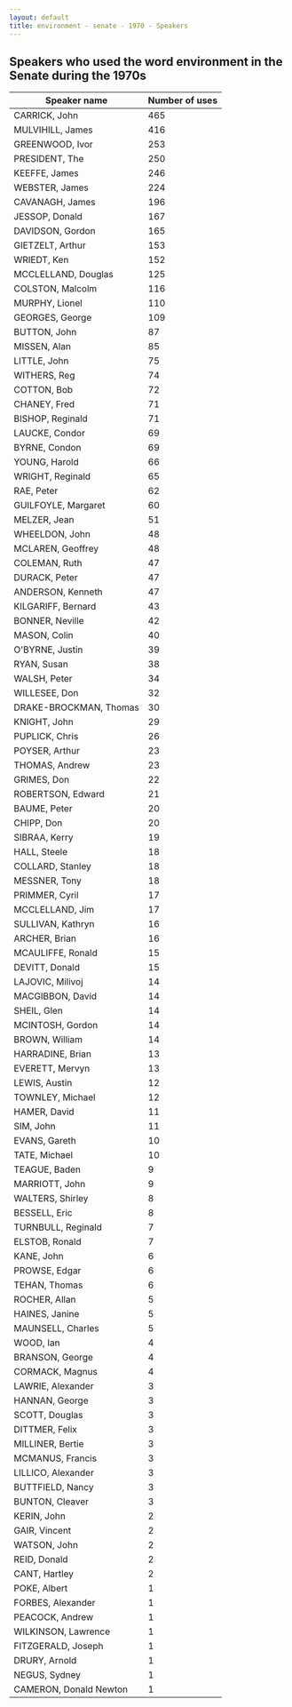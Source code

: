 ```yaml
---
layout: default
title: environment - senate - 1970 - Speakers
---
```

## Speakers who used the word **environment** in the Senate during the 1970s

| Speaker name | Number of uses |
|--------------|----------------|
|CARRICK, John|465|
|MULVIHILL, James|416|
|GREENWOOD, Ivor|253|
|PRESIDENT, The|250|
|KEEFFE, James|246|
|WEBSTER, James|224|
|CAVANAGH, James|196|
|JESSOP, Donald|167|
|DAVIDSON, Gordon|165|
|GIETZELT, Arthur|153|
|WRIEDT, Ken|152|
|MCCLELLAND, Douglas|125|
|COLSTON, Malcolm|116|
|MURPHY, Lionel|110|
|GEORGES, George|109|
|BUTTON, John|87|
|MISSEN, Alan|85|
|LITTLE, John|75|
|WITHERS, Reg|74|
|COTTON, Bob|72|
|CHANEY, Fred|71|
|BISHOP, Reginald|71|
|LAUCKE, Condor|69|
|BYRNE, Condon|69|
|YOUNG, Harold|66|
|WRIGHT, Reginald|65|
|RAE, Peter|62|
|GUILFOYLE, Margaret|60|
|MELZER, Jean|51|
|WHEELDON, John|48|
|MCLAREN, Geoffrey|48|
|COLEMAN, Ruth|47|
|DURACK, Peter|47|
|ANDERSON, Kenneth|47|
|KILGARIFF, Bernard|43|
|BONNER, Neville|42|
|MASON, Colin|40|
|O'BYRNE, Justin|39|
|RYAN, Susan|38|
|WALSH, Peter|34|
|WILLESEE, Don|32|
|DRAKE-BROCKMAN, Thomas|30|
|KNIGHT, John|29|
|PUPLICK, Chris|26|
|POYSER, Arthur|23|
|THOMAS, Andrew|23|
|GRIMES, Don|22|
|ROBERTSON, Edward|21|
|BAUME, Peter|20|
|CHIPP, Don|20|
|SIBRAA, Kerry|19|
|HALL, Steele|18|
|COLLARD, Stanley|18|
|MESSNER, Tony|18|
|PRIMMER, Cyril|17|
|MCCLELLAND, Jim|17|
|SULLIVAN, Kathryn|16|
|ARCHER, Brian|16|
|MCAULIFFE, Ronald|15|
|DEVITT, Donald|15|
|LAJOVIC, Milivoj|14|
|MACGIBBON, David|14|
|SHEIL, Glen|14|
|MCINTOSH, Gordon|14|
|BROWN, William|14|
|HARRADINE, Brian|13|
|EVERETT, Mervyn|13|
|LEWIS, Austin|12|
|TOWNLEY, Michael|12|
|HAMER, David|11|
|SIM, John|11|
|EVANS, Gareth|10|
|TATE, Michael|10|
|TEAGUE, Baden|9|
|MARRIOTT, John|9|
|WALTERS, Shirley|8|
|BESSELL, Eric|8|
|TURNBULL, Reginald|7|
|ELSTOB, Ronald|7|
|KANE, John|6|
|PROWSE, Edgar|6|
|TEHAN, Thomas|6|
|ROCHER, Allan|5|
|HAINES, Janine|5|
|MAUNSELL, Charles|5|
|WOOD, Ian|4|
|BRANSON, George|4|
|CORMACK, Magnus|4|
|LAWRIE, Alexander|3|
|HANNAN, George|3|
|SCOTT, Douglas|3|
|DITTMER, Felix|3|
|MILLINER, Bertie|3|
|MCMANUS, Francis|3|
|LILLICO, Alexander|3|
|BUTTFIELD, Nancy|3|
|BUNTON, Cleaver|3|
|KERIN, John|2|
|GAIR, Vincent|2|
|WATSON, John|2|
|REID, Donald|2|
|CANT, Hartley|2|
|POKE, Albert|1|
|FORBES, Alexander|1|
|PEACOCK, Andrew|1|
|WILKINSON, Lawrence|1|
|FITZGERALD, Joseph|1|
|DRURY, Arnold|1|
|NEGUS, Sydney|1|
|CAMERON, Donald Newton|1|

